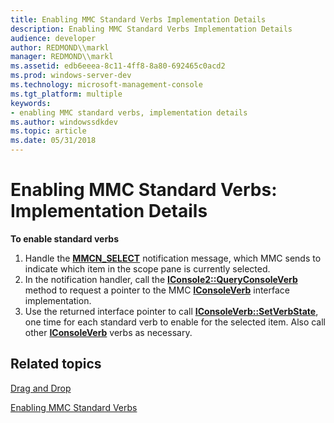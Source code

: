 ```yaml
---
title: Enabling MMC Standard Verbs Implementation Details
description: Enabling MMC Standard Verbs Implementation Details
audience: developer
author: REDMOND\\markl
manager: REDMOND\\markl
ms.assetid: edb6eeea-8c11-4ff8-8a80-692465c0acd2
ms.prod: windows-server-dev
ms.technology: microsoft-management-console
ms.tgt_platform: multiple
keywords:
- enabling MMC standard verbs, implementation details
ms.author: windowssdkdev
ms.topic: article
ms.date: 05/31/2018
---
```


# Enabling MMC Standard Verbs: Implementation Details

**To enable standard verbs**

1.  Handle the [**MMCN\_SELECT**](mmcn-select.md) notification message, which MMC sends to indicate which item in the scope pane is currently selected.
2.  In the notification handler, call the [**IConsole2::QueryConsoleVerb**](https://www.bing.com/search?q=**IConsole2::QueryConsoleVerb**) method to request a pointer to the MMC [**IConsoleVerb**](/windows/desktop/api/Mmc/nn-mmc-iconsoleverb) interface implementation.
3.  Use the returned interface pointer to call [**IConsoleVerb::SetVerbState**](/windows/desktop/api/Mmc/nf-mmc-iconsoleverb-setverbstate), one time for each standard verb to enable for the selected item. Also call other [**IConsoleVerb**](/windows/desktop/api/Mmc/nn-mmc-iconsoleverb) verbs as necessary.

## Related topics

<dl> <dt>

[Drag and Drop](drag-and-drop.md)
</dt> <dt>

[Enabling MMC Standard Verbs](enabling-mmc-standard-verbs.md)
</dt> </dl>

 

 




